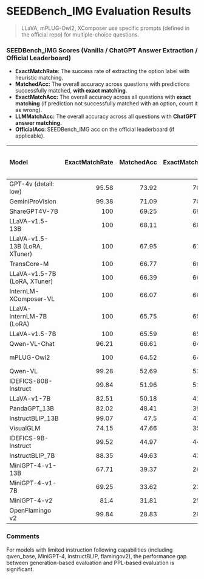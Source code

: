 # SEEDBench_IMG Evaluation Results

> LLaVA, mPLUG-Owl2, XComposer use specific prompts (defined in the official repo) for multiple-choice questions. 

### SEEDBench_IMG Scores (Vanilla / ChatGPT Answer Extraction / Official Leaderboard)

- **ExactMatchRate**: The success rate of extracting the option label with heuristic matching. 
- **MatchedAcc:** The overall accuracy across questions with predictions successfully matched, **with exact matching**. 
- **ExactMatchAcc:** The overall accuracy across all questions with **exact matching** (if prediction not successfully matched with an option, count it as wrong). 
- **LLMMatchAcc:** The overall accuracy across all questions with **ChatGPT answer matching**.
- **OfficialAcc**: SEEDBench_IMG acc on the official leaderboard (if applicable). 

| Model                         | ExactMatchRate | MatchedAcc | ExactMatchAcc | LLMMatchAcc | [**Official Leaderboard (Eval Method)**](https://huggingface.co/spaces/AILab-CVC/SEED-Bench_Leaderboard) |
| :---------------------------- | -------------: | ---------: | ------------: | ----------: | ------------------------------------------------------------ |
| GPT-4v (detail: low)          |          95.58 |      73.92 |         70.65 |       71.59 |                                                   69.1 (Gen) |
| GeminiProVision               |          99.38 |      71.09 |         70.65 |       70.74 |                                                          N/A |
| ShareGPT4V-7B                 |            100 |      69.25 |         69.25 |       69.25 |                                                   69.7 (Gen) |
| LLaVA-v1.5-13B                |            100 |      68.11 |         68.11 |       68.11 |                                                   68.2 (Gen) |
| LLaVA-v1.5-13B (LoRA, XTuner) |            100 |      67.95 |         67.95 |       67.95 |                                                          N/A |
| TransCore-M                   |            100 |      66.77 |         66.77 |       66.77 |                                                          N/A |
| LLaVA-v1.5-7B (LoRA, XTuner)  |            100 |      66.39 |         66.39 |       66.39 |                                                          N/A |
| InternLM-XComposer-VL         |            100 |      66.07 |         66.07 |       66.07 |                                                   66.9 (PPL) |
| LLaVA-InternLM-7B (LoRA)      |            100 |      65.75 |         65.75 |       65.75 |                                                          N/A |
| LLaVA-v1.5-7B                 |            100 |      65.59 |         65.59 |       65.59 |                                                          N/A |
| Qwen-VL-Chat                  |          96.21 |      66.61 |         64.08 |       64.83 |                                                   65.4 (PPL) |
| mPLUG-Owl2                    |            100 |      64.52 |         64.52 |       64.52 |                                             64.1 (Not Given) |
| Qwen-VL                       |          99.28 |      52.69 |         52.31 |       52.53 |                                                   62.3 (PPL) |
| IDEFICS-80B-Instruct          |          99.84 |      51.96 |         51.88 |       51.96 |                                             53.2 (Not Given) |
| LLaVA-v1-7B                   |          82.51 |      50.18 |         41.41 |       49.48 |                                                          N/A |
| PandaGPT_13B                  |          82.02 |      48.41 |         39.71 |       47.63 |                                                          N/A |
| InstructBLIP_13B              |          99.07 |       47.5 |         47.06 |       47.26 |                                                          N/A |
| VisualGLM                     |          74.15 |      47.66 |         35.34 |       47.02 |                                                          N/A |
| IDEFICS-9B-Instruct           |          99.52 |      44.97 |         44.75 |          45 |                                             44.5 (Not Given) |
| InstructBLIP_7B               |          88.35 |      49.63 |         43.84 |       44.51 |                                                   58.8 (PPL) |
| MiniGPT-4-v1-13B              |          67.71 |      39.37 |         26.66 |       34.91 |                                                          N/A |
| MiniGPT-4-v1-7B               |          69.25 |      33.62 |         23.29 |       31.56 |                                                   47.4 (PPL) |
| MiniGPT-4-v2                  |           81.4 |      31.81 |         25.89 |       29.38 |                                                          N/A |
| OpenFlamingo v2               |          99.84 |      28.83 |         28.79 |       28.84 |                                                   42.7 (PPL) |

### Comments

For models with limited instruction following capabilities (including qwen_base, MiniGPT-4, InstructBLIP, flamingov2), the performance gap between generation-based evaluation and PPL-based evaluation is significant. 

